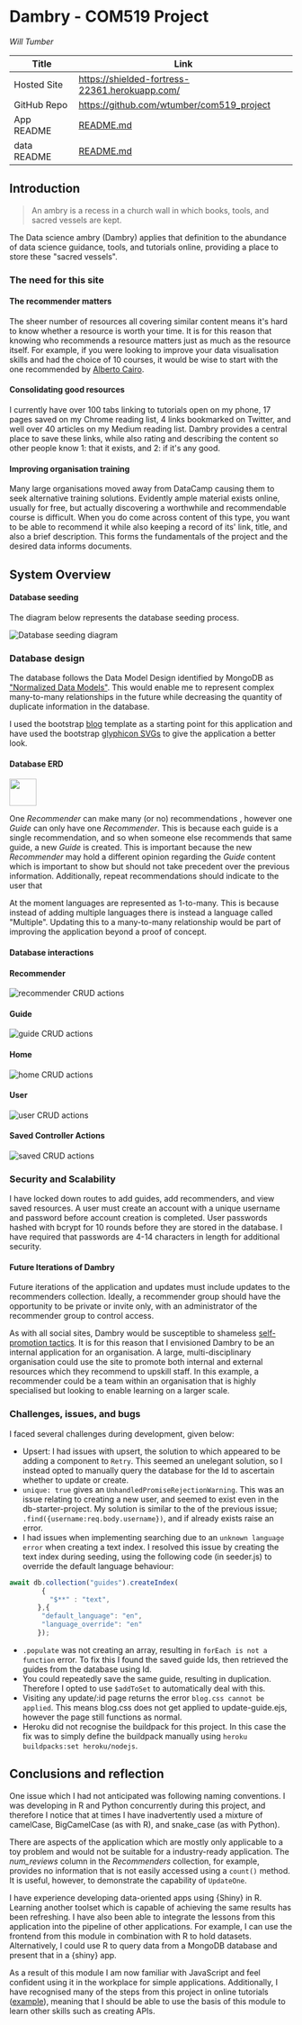 
Dambry - COM519 Project 
===
_Will Tumber_

Title| Link
-----|-----
Hosted Site | https://shielded-fortress-22361.herokuapp.com/ 
GitHub Repo | https://github.com/wtumber/com519_project 
App README  | [README.md](README.md)
data README | [README.md](/project_code/create_initial_data/README.md)

 
## Introduction
> An ambry is a recess in a church wall in which books, tools, and sacred vessels are kept. 

The Data science ambry (Dambry) applies that definition to the abundance of data science guidance, tools, and tutorials online, providing a place to store these "sacred vessels".

### The need for this site
#### The recommender matters
The sheer number of resources all covering similar content means it's hard to know whether a resource is worth your time. It is for this reason that knowing who recommends a resource matters just as much as the resource itself. For example, if you were looking to improve your data visualisation skills and had the choice of 10 courses, it would be wise to start with the one recommended by [Alberto Cairo](https://com.miami.edu/profile/alberto-cairo/).

#### Consolidating good resources
I currently have over 100 tabs linking to tutorials open on my phone, 17 pages saved on my Chrome reading list, 4 links bookmarked on Twitter, and well over 40 articles on my Medium reading list. Dambry provides a central place to save these links, while also rating and describing the content so other people know 1: that it exists, and 2: if it's any good.

#### Improving organisation training
Many large organisations moved away from DataCamp causing them to seek alternative training solutions. Evidently ample material exists online, usually for free, but actually discovering a worthwhile and recommendable course is difficult. When you do come across content of this type, you want to be able to recommend it while also keeping a record of its' link, title, and also a brief description. This forms the fundamentals of the project and the desired data informs documents.
## System Overview
#### **Database seeding**

The diagram below represents the database seeding process.

![Database seeding diagram](/project_code/img/public/database_seeding.png)

### Database design
The database follows the Data Model Design identified by MongoDB as ["Normalized Data Models"](https://docs.mongodb.com/manual/core/data-model-design/). This would enable me to represent complex many-to-many relationships in the future while decreasing the quantity of duplicate information in the database.

I used the bootstrap [blog](https://getbootstrap.com/docs/4.0/examples/blog/) template as a starting point for this application and have used the bootstrap [glyphicon SVGs](https://icons.getbootstrap.com/) to give the application a better look. 

#### **Database ERD**
<!--![Database ERD](/project_code/img/public/database_erd.png)-->
<img src="/project_code/img/public/database_erd.png" width="48">

One _Recommender_ can make many (or no) recommendations , however one _Guide_ can only have one _Recommender_. This is because each guide is a single recommendation, and so when someone else recommends that same guide, a new _Guide_ is created. This is important because the new _Recommender_ may hold a different opinion regarding the _Guide_ content which is important to show but should not take precedent over the previous information. Additionally, repeat recommendations should indicate to the user that 

At the moment languages are represented as 1-to-many. This is because instead of adding multiple languages there is instead a language called "Multiple". Updating this to a many-to-many relationship would be part of improving the application beyond a proof of concept.

#### **Database interactions**

#### Recommender
![recommender CRUD actions](/project_code/img/public/recommender_collection_actions.png)

#### Guide
![guide CRUD actions](/project_code/img/public/guide_collection_actions.png)

#### Home
![home CRUD actions](/project_code/img/public/home_controller_actions.png)

#### User
![user CRUD actions](/project_code/img/public/user_collection_actions.png)
  
#### Saved Controller Actions
![saved CRUD actions](/project_code/img/public/saved_controller_actions.png)

### Security and Scalability
I have locked down routes to add guides, add recommenders, and view saved resources.
A user must create an account with a unique username and password before account creation is completed.
User passwords hashed with bcrypt for 10 rounds before they are stored in the database. I have required that passwords are 4-14 characters in length for additional security.

#### **Future Iterations of Dambry**
Future iterations of the application and updates must include updates to the recommenders collection. Ideally, a recommender group should have the opportunity to be private or invite only, with an administrator of the recommender group to control access.

As with all social sites, Dambry would be susceptible to shameless [self-promotion tactics](https://kenji.ai/). It is for this reason that I envisioned Dambry to be an internal application for an organisation. A large, multi-disciplinary organisation could use the site to promote both internal and external resources which they recommend to upskill staff. In this example, a recommender could be a team within an organisation that is highly specialised but looking to enable learning on a larger scale.

### Challenges, issues, and bugs
I faced several challenges during development, given below: 
* Upsert: I had issues with upsert, the solution to which appeared to be adding a component to `Retry`. This seemed an unelegant solution, so I instead opted to manually query the database for the Id to ascertain whether to update or create.
* `unique: true` gives an `UnhandledPromiseRejectionWarning`. This was an issue relating to creating a new user, and seemed to exist even in the db-starter-project. My solution is similar to the of the previous issue; `.find({username:req.body.username})`, and if already exists raise an error.
* I had issues when implementing searching due to an `unknown language error` when creating a text index. I resolved this issue by creating the text index during seeding, using the following code (in seeder.js) to override the default language behaviour:
```js
await db.collection("guides").createIndex(
        { 
          "$**" : "text",
       },{
        "default_language": "en",
        "language_override": "en"
       });
```
* `.populate` was not creating an array, resulting in `forEach is not a function` error. To fix this I found the saved guide Ids, then retrieved the guides from the database using Id.
* You could repeatedly save the same guide, resulting in duplication. Therefore I opted to use `$addToSet` to automatically deal with this.
* Visiting any update/:id page returns the error `blog.css cannot be applied`. This means blog.css does not get applied to update-guide.ejs, however the page still functions as normal.
* Heroku did not recognise the buildpack for this project. In this case the fix was to simply define the buildpack manually using `heroku buildpacks:set heroku/nodejs`.


## Conclusions and reflection
One issue which I had not anticipated was following naming conventions. I was developing in R and Python concurrently during this project, and therefore I notice that at times I have inadvertently used a mixture of camelCase, BigCamelCase (as with R), and snake_case (as with Python).

There are aspects of the application which are mostly only applicable to a toy problem and would not be suitable for a industry-ready application. The *num_reviews* column in the _Recommenders_ collection, for example, provides no information that is not easily accessed using a `count()` method. It is useful, however, to demonstrate the capability of `UpdateOne`. 

I have experience developing data-oriented apps using {Shiny} in R. Learning another toolset which is capable of achieving the same results has been refreshing. I have also been able to integrate the lessons from this application into the pipeline of other applications. For example, I can use the frontend from this module in combination with R to hold datasets. Alternatively, I could use R to query data from a MongoDB database and present that in a {shiny} app.

As a result of this module I am now familiar with JavaScript and feel confident using it in the workplace for simple applications. Additionally, I have recognised many of the steps from this project in  online tutorials ([example](https://www.youtube.com/watch?v=GK4Pl-GmPHk)), meaning that I should be able to use the basis of this module to learn other skills such as creating APIs.